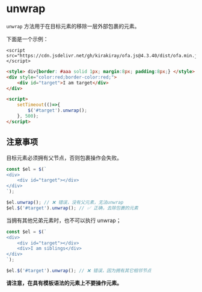# unwrap

`unwrap` 方法用于在目标元素的移除一层外部包裹的元素。

下面是一个示例：

<html-viewer>

```
<script src="https://cdn.jsdelivr.net/gh/kirakiray/ofa.js@4.3.40/dist/ofa.min.js"></script>
```

```html
<style> div{border: #aaa solid 1px; margin:8px; padding:8px;} </style>
<div style="color:red;border-color:red;">
    <div id="target">I am target</div>
</div>

<script>
    setTimeout(()=>{
        $('#target').unwrap();
    }, 500);
</script>
```

</html-viewer>

## 注意事项

目标元素必须拥有父节点，否则包裹操作会失败。

```javascript
const $el = $(`
<div>
    <div id="target"></div>
</div>
`);

$el.unwrap(); // ❌ 错误，没有父元素，无法unwrap
$el.$('#target').unwrap(); // ✅ 正确，去除包裹的元素
```

当拥有其他兄弟元素时，也不可以执行 unwrap；

```javascript
const $el = $(`
<div>
    <div id="target"></div>
    <div>I am siblings</div>
</div>
`);

$el.$('#target').unwrap(); // ❌ 错误，因为拥有其它相邻节点
```

**请注意，在具有模板语法的元素上不要操作元素。**